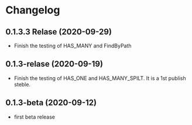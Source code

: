 Changelog
=========
## 0.1.3.3 Relase (2020-09-29)

* Finish the testing of HAS_MANY and FindByPath

## 0.1.3-relase (2020-09-19)

 * Finish the testing of HAS_ONE and HAS_MANY_SPILT. It is a 1st publish steble.


## 0.1.3-beta (2020-09-12)

 * first beta release
